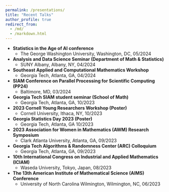 ```yaml
---
permalink: /presentations/
title: "Recent Talks"
author_profile: true
redirect_from: 
  - /md/
  - /markdown.html
---
```


  * **Statistics in the Age of AI conference**
      * The George Washington University, Washington, DC, 05/2024
  * **Analysis and Data Science Seminar (Department of Math & Statistics)**
      * SUNY Albany, Albany, NY, 04/2024
  * **Southeast Applied and Computational Mathematics Workshop**
      * Georgia Tech, Atlanta, GA, 04/2024    
  * **SIAM Conference on Parallel Processing for Scientific Computing (PP24)**
      * Baltimore, MD, 03/2024
  * **Georgia Tech SIAM student seminar (School of Math)**
      * Georgia Tech, Atlanta, GA, 10/2023  
  * **2023 Cornell Young Researchers Workshop (Poster)**
      * Cornell University, Ithaca, NY, 10/2023
  * **Georgia Statistics Day 2023 (Poster)**
      * Georgia Tech, Atlanta, GA 10/2023
  * **2023 Association for Women in Mathematics (AWM) Research Symposium**
      * Clark Atlanta University, Atlanta, GA, 09/2023
  * **Georgia Tech Algorithms & Randomness Center (ARC) Colloquium**
      * Georgia Tech, Atlanta, GA, 09/2023
  * **10th International Congress on Industrial and Applied Mathematics (ICIAM)**
      * Waseda University, Tokyo, Japan, 08/2023
  * **The 13th American Institute of Mathematical Science (AIMS) Conference**
      * University of North Carolina Wilmington, Wilmington, NC, 06/2023
        

